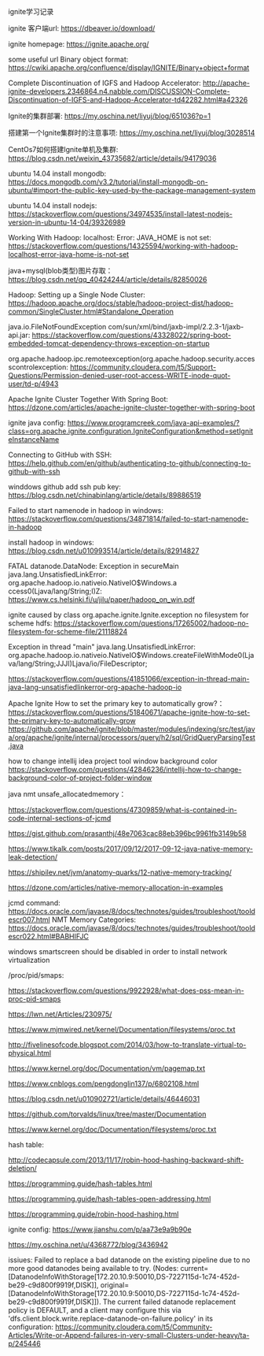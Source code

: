 ignite学习记录

ignite 客户端url:
https://dbeaver.io/download/

ignite homepage:
https://ignite.apache.org/

some useful url
Binary object format:
https://cwiki.apache.org/confluence/display/IGNITE/Binary+object+format

Complete Discontinuation of IGFS and Hadoop Accelerator:
http://apache-ignite-developers.2346864.n4.nabble.com/DISCUSSION-Complete-Discontinuation-of-IGFS-and-Hadoop-Accelerator-td42282.html#a42326

Ignite的集群部署:
https://my.oschina.net/liyuj/blog/651036?p=1

搭建第一个Ignite集群时的注意事项:
https://my.oschina.net/liyuj/blog/3028514

CentOs7如何搭建Ignite单机及集群:
https://blog.csdn.net/weixin_43735682/article/details/94179036

ubuntu 14.04 install mongodb:
https://docs.mongodb.com/v3.2/tutorial/install-mongodb-on-ubuntu/#import-the-public-key-used-by-the-package-management-system

ubuntu 14.04 install nodejs:
https://stackoverflow.com/questions/34974535/install-latest-nodejs-version-in-ubuntu-14-04/39326989

Working With Hadoop: localhost: Error: JAVA_HOME is not set:
https://stackoverflow.com/questions/14325594/working-with-hadoop-localhost-error-java-home-is-not-set

java+mysql(blob类型)图片存取：
https://blog.csdn.net/qq_40424244/article/details/82850026

Hadoop: Setting up a Single Node Cluster:
https://hadoop.apache.org/docs/stable/hadoop-project-dist/hadoop-common/SingleCluster.html#Standalone_Operation

java.io.FileNotFoundException com/sun/xml/bind/jaxb-impl/2.2.3-1/jaxb-api.jar:
https://stackoverflow.com/questions/43328022/spring-boot-embedded-tomcat-dependency-throws-exception-on-startup

org.apache.hadoop.ipc.remoteexception(org.apache.hadoop.security.accesscontrolexception:
https://community.cloudera.com/t5/Support-Questions/Permission-denied-user-root-access-WRITE-inode-quot-user/td-p/4943

Apache Ignite Cluster Together With Spring Boot:
https://dzone.com/articles/apache-ignite-cluster-together-with-spring-boot


ignite java config:
https://www.programcreek.com/java-api-examples/?class=org.apache.ignite.configuration.IgniteConfiguration&method=setIgniteInstanceName

Connecting to GitHub with SSH:
https://help.github.com/en/github/authenticating-to-github/connecting-to-github-with-ssh

winddows github add ssh pub key:
https://blog.csdn.net/chinabinlang/article/details/89886519

Failed to start namenode in hadoop in windows:
https://stackoverflow.com/questions/34871814/failed-to-start-namenode-in-hadoop

install hadoop in windows: https://blog.csdn.net/u010993514/article/details/82914827

FATAL datanode.DataNode: Exception in secureMain java.lang.UnsatisfiedLinkError: org.apache.hadoop.io.nativeio.NativeIO$Windows.a ccess0(Ljava/lang/String;I)Z:
https://www.cs.helsinki.fi/u/jilu/paper/hadoop_on_win.pdf

ignite caused by class org.apache.ignite.Ignite.exception no filesystem for scheme hdfs:
https://stackoverflow.com/questions/17265002/hadoop-no-filesystem-for-scheme-file/21118824

Exception in thread "main" java.lang.UnsatisfiedLinkError: org.apache.hadoop.io.nativeio.NativeIO$Windows.createFileWithMode0(Ljava/lang/String;JJJI)Ljava/io/FileDescriptor;

https://stackoverflow.com/questions/41851066/exception-in-thread-main-java-lang-unsatisfiedlinkerror-org-apache-hadoop-io

Apache Ignite How to set the primary key to automatically grow?：
https://stackoverflow.com/questions/51840671/apache-ignite-how-to-set-the-primary-key-to-automatically-grow
https://github.com/apache/ignite/blob/master/modules/indexing/src/test/java/org/apache/ignite/internal/processors/query/h2/sql/GridQueryParsingTest.java

how to change intellij idea project tool window background color
https://stackoverflow.com/questions/42846236/intellij-how-to-change-background-color-of-project-folder-window

java nmt unsafe_allocatedmemory：

https://stackoverflow.com/questions/47309859/what-is-contained-in-code-internal-sections-of-jcmd

https://gist.github.com/prasanthj/48e7063cac88eb396bc9961fb3149b58

https://www.tikalk.com/posts/2017/09/12/2017-09-12-java-native-memory-leak-detection/

https://shipilev.net/jvm/anatomy-quarks/12-native-memory-tracking/

https://dzone.com/articles/native-memory-allocation-in-examples

jcmd command:
https://docs.oracle.com/javase/8/docs/technotes/guides/troubleshoot/tooldescr007.html
NMT Memory Categories:
https://docs.oracle.com/javase/8/docs/technotes/guides/troubleshoot/tooldescr022.html#BABHIFJC

windows smartscreen should be disabled in order to install network virtualization

/proc/pid/smaps:

https://stackoverflow.com/questions/9922928/what-does-pss-mean-in-proc-pid-smaps

https://lwn.net/Articles/230975/

https://www.mjmwired.net/kernel/Documentation/filesystems/proc.txt

http://fivelinesofcode.blogspot.com/2014/03/how-to-translate-virtual-to-physical.html

https://www.kernel.org/doc/Documentation/vm/pagemap.txt

https://www.cnblogs.com/pengdonglin137/p/6802108.html

https://blog.csdn.net/u010902721/article/details/46446031

https://github.com/torvalds/linux/tree/master/Documentation

https://www.kernel.org/doc/Documentation/filesystems/proc.txt

hash table:

http://codecapsule.com/2013/11/17/robin-hood-hashing-backward-shift-deletion/

https://programming.guide/hash-tables.html

https://programming.guide/hash-tables-open-addressing.html

https://programming.guide/robin-hood-hashing.html


ignite config:
https://www.jianshu.com/p/aa73e9a9b90e

https://my.oschina.net/u/4368772/blog/3436942

issiues: Failed to replace a bad datanode on the existing pipeline due to no more good datanodes being available to try. (Nodes: current=[DatanodeInfoWithStorage[172.20.10.9:50010,DS-7227115d-1c74-452d-be29-c9d800f9919f,DISK]], original=[DatanodeInfoWithStorage[172.20.10.9:50010,DS-7227115d-1c74-452d-be29-c9d800f9919f,DISK]]). The current failed datanode replacement policy is DEFAULT, and a client may configure this via 'dfs.client.block.write.replace-datanode-on-failure.policy' in its configuration:
https://community.cloudera.com/t5/Community-Articles/Write-or-Append-failures-in-very-small-Clusters-under-heavy/ta-p/245446
